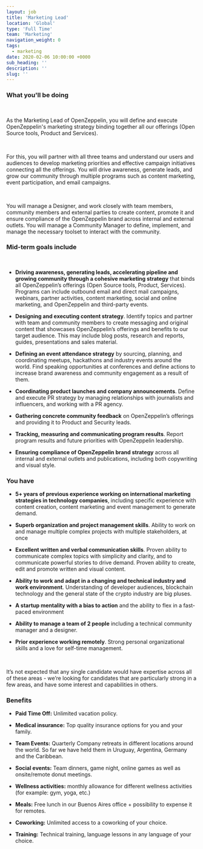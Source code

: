 ```yaml
---
layout: job
title: 'Marketing Lead'
location: 'Global'
type: 'Full Time'
team: 'Marketing'
navigation_weight: 0
tags:
  - marketing
date: 2020-02-06 10:00:00 +0000
sub_heading: ''
description: ''
slug: ''
---
```


<div class="requirements">
  <h3 class="job-description-title">What you'll be doing</h3>
  <br/>
  <p>As the Marketing Lead of OpenZeppelin, you will define and execute OpenZeppelin's marketing strategy binding together all our offerings (Open Source tools, Product and Services).</p>
  <br/>
  <p>For this, you will partner with all three teams and understand our users and audiences to develop marketing priorities and effective campaign initiatives connecting all the offerings. You will drive awareness, generate leads, and grow our community through multiple programs such as content marketing, event participation, and email campaigns.</p>
  <br/>
  <p>You will manage a Designer, and work closely with team members, community members and external parties to create content, promote it and ensure compliance of the OpenZeppelin brand across internal and external outlets. You will manage a Community Manager to define, implement, and manage the necessary toolset to interact with the community.</p>
</div>
<div class="requirements">
  <h3 class="job-description-title">Mid-term goals include</h3>
  <br/>
  <ul>
    <li><p><b>Driving awareness, generating leads, accelerating pipeline and growing community through a cohesive marketing strategy</b> that binds all OpenZeppelin’s offerings (Open Source tools, Product, Services). Programs can include outbound email and direct mail campaigns, webinars, partner activities, content marketing, social and online marketing, and OpenZeppelin and third-party events. </p></li>
    <li><p><b>Designing and executing content strategy</b>. Identify topics and partner with team and community members to create messaging and original content that showcases OpenZeppelin’s offerings and benefits to our target audience. This may include blog posts, research and reports, guides, presentations and sales material.</p></li>
    <li><p><b>Defining an event attendance strategy</b> by sourcing, planning, and coordinating meetups, hackathons and industry events around the world. Find speaking opportunities at conferences and define actions to increase brand awareness and community engagement as a result of them.</p></li>
    <li><p><b>Coordinating product launches and company announcements</b>. Define and execute PR strategy by managing relationships with journalists and influencers, and working with a PR agency.</p></li>
    <li><p><b>Gathering concrete community feedback</b> on OpenZeppelin’s offerings and providing it to Product and Security leads.</p></li>
    <li><p><b>Tracking, measuring and communicating program results</b>. Report program results and future priorities with OpenZeppelin leadership.</p></li>
    <li><p><b>Ensuring compliance of OpenZeppelin brand strategy</b> across all internal and external outlets and publications, including both copywriting and visual style. </p></li>
  </ul>
</div>
<div class="requirements">
  <h3 class="job-description-title">You have</h3>
  <ul>
    <li><p><b>5+ years of previous experience working on international marketing strategies in technology companies</b>, including specific experience with content creation, content marketing and event management to generate demand.</p></li>
    <li><p><b>Superb organization and project management skills</b>. Ability to work on and manage multiple complex projects with multiple stakeholders, at once</p></li>
    <li><p><b>Excellent written and verbal communication skills</b>. Proven ability to communicate complex topics with simplicity and clarity, and to communicate powerful stories to drive demand. Proven ability to create, edit and promote written and visual content.</p></li>
    <li><p><b>Ability to work and adapt in a changing and technical industry and work environment</b>. Understanding of developer audiences, blockchain technology and the general state of the crypto industry are big pluses.</p></li>
    <li><p><b>A startup mentality with a bias to action</b> and the ability to flex in a fast-paced environment</p></li>
    <li><p><b>Ability to manage a team of 2 people</b> including a technical community manager and a designer.</p></li>
    <li><p><b>Prior experience working remotely</b>. Strong personal organizational skills and a love for self-time management.</p></li>
  </ul>
  <br/>
  <p>It’s not expected that any single candidate would have expertise across all of these areas - we’re looking for candidates that are particularly strong in a few areas, and have some interest and capabilities in others.</p>
</div>
<div class="requirements">
  <h3 class="job-description-title">Benefits</h3>
  <ul>
    <li><p><b>Paid Time Off:</b> Unlimited vacation policy.</p></li>
    <li><p><b>Medical insurance:</b> Top quality insurance options for you and your family. </p></li>
    <li><p><b>Team Events:</b> Quarterly Company retreats in different locations around the world. So far we have held them in Uruguay, Argentina, Germany and the Caribbean.</p></li>
    <li><p><b>Social events:</b> Team dinners, game night, online games as well as onsite/remote donut meetings.</p></li>
    <li><p><b>Wellness activities:</b> monthly allowance for different wellness activities (for example: gym, yoga, etc.)</p></li>
    <li><p><b>Meals:</b> Free lunch in our Buenos Aires office + possibility to expense it for remotes.</p></li>
    <li><p><b>Coworking:</b> Unlimited access to a coworking of your choice.</p></li>
    <li><p><b>Training:</b> Technical training, language lessons in any language of your choice.</p></li>
  </ul>
</div>
